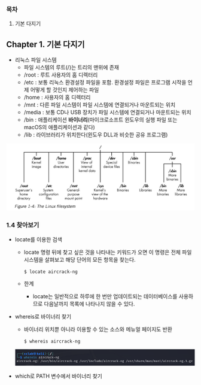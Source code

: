 ### 목차

1. 기본 다지기

## Chapter 1. 기본 다지기

- 리눅스 파일 시스템
  - 파일 시스템의 루트(/)는 트리의 맨위에 존재
  - /root : 루트 사용자의 홈 디렉터리
  - /etc : 보통 리눅스 환경설정 파일을 포함. 환경설정 파일은 프로그램 시작을 언제 어떻게 할 것인지 제어하는 파일
  - /home : 사용자의 홈 디렉터리
  - /mnt : 다른 파일 시스템이 파일 시스템에 연결되거나 마운트되는 위치
  - /media : 보통 CD나 USB 장치가 파일 시스템에 연결되거나 마운트되는 위치
  - /bin : 애플리케이션 **바이너리**(마이크로소프트 윈도우의 실행 파일 또는 macOS의 애플리케이션과 같다)
  - /lib : 라이브러리가 위치한다(윈도우 DLL과 비슷한 공유 프로그램)

![image-20240113021608382](칼리리눅스입문.assets/image-20240113021608382.png)

### 1.4 찾아보기

- locate를 이용한 검색

  - locate 명령 뒤에 찾고 싶은 것을 나타내는 키워드가 오면 이 명령은 전체 파일 시스템을 살펴보고 해당 단어의 모든 항목을 찾는다.

    ```
    $ locate aircrack-ng
    ```

  - 한계

    - locate는 일반적으로 하루에 한 번만 업데이트되는 데이터베이스를 사용하므로 다음날까지 목록에 나타나지 않을 수 있다.

- whereis로 바이너리 찾기

  - 바이너리 위치뿐 아니라 이용할 수 있는 소스와 메뉴얼 페이지도 반환

    ```
    $ whereis aircrack-ng
    ```

  ![image-20240113024759902](칼리리눅스입문.assets/image-20240113024759902.png)

- which로 PATH 변수에서 바이너리 찾기

  

  